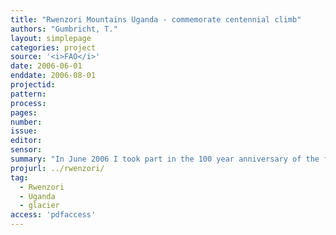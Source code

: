```yaml
---
title: "Rwenzori Mountains Uganda - commemorate centennial climb"
authors: "Gumbricht, T."
layout: simplepage
categories: project
source: '<i>FAO</i>'
date: 2006-06-01
enddate: 2006-08-01
projectid:
pattern:
process:
pages:
number:
issue:
editor:
sensor:
summary: "In June 2006 I took part in the 100 year anniversary of the first climb to the summit of Mount Rwenzori (The Mountains of the Moon) straddling the border between Uganda and the Democratic Republic of Congo (DRC). Using time series of satellite images and old maps I studied the change in landcover and glaciers, presented as talks and posters, and a training exercise."
projurl: ../rwenzori/
tag:
  - Rwenzori
  - Uganda
  - glacier
access: 'pdfaccess'
---
```

